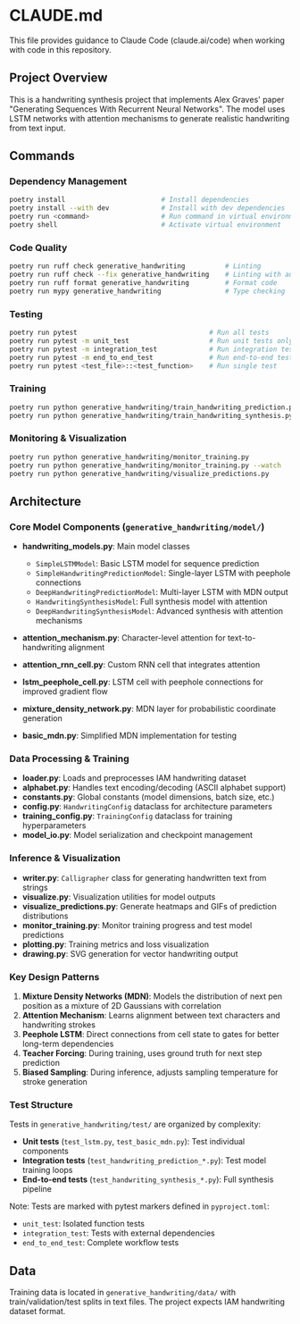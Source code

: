 # CLAUDE.md

This file provides guidance to Claude Code (claude.ai/code) when working with code in this repository.

## Project Overview

This is a handwriting synthesis project that implements Alex Graves' paper "Generating Sequences With Recurrent Neural Networks". The model uses LSTM networks with attention mechanisms to generate realistic handwriting from text input.

## Commands

### Dependency Management
```bash
poetry install                        # Install dependencies
poetry install --with dev             # Install with dev dependencies
poetry run <command>                  # Run command in virtual environment
poetry shell                          # Activate virtual environment
```

### Code Quality
```bash
poetry run ruff check generative_handwriting          # Linting
poetry run ruff check --fix generative_handwriting    # Linting with auto-fix
poetry run ruff format generative_handwriting         # Format code
poetry run mypy generative_handwriting                # Type checking
```

### Testing
```bash
poetry run pytest                                 # Run all tests
poetry run pytest -m unit_test                    # Run unit tests only
poetry run pytest -m integration_test             # Run integration tests only
poetry run pytest -m end_to_end_test              # Run end-to-end tests only
poetry run pytest <test_file>::<test_function>    # Run single test
```

### Training
```bash
poetry run python generative_handwriting/train_handwriting_prediction.py    # Train prediction model
poetry run python generative_handwriting/train_handwriting_synthesis.py     # Train synthesis model
```

### Monitoring & Visualization
```bash
poetry run python generative_handwriting/monitor_training.py              # Check training status
poetry run python generative_handwriting/monitor_training.py --watch      # Live monitoring (every 60s)
poetry run python generative_handwriting/visualize_predictions.py         # Generate prediction heatmaps & GIFs
```

## Architecture

### Core Model Components (`generative_handwriting/model/`)

- **handwriting_models.py**: Main model classes
  - `SimpleLSTMModel`: Basic LSTM model for sequence prediction
  - `SimpleHandwritingPredictionModel`: Single-layer LSTM with peephole connections
  - `DeepHandwritingPredictionModel`: Multi-layer LSTM with MDN output
  - `HandwritingSynthesisModel`: Full synthesis model with attention
  - `DeepHandwritingSynthesisModel`: Advanced synthesis with attention mechanisms

- **attention_mechanism.py**: Character-level attention for text-to-handwriting alignment
- **attention_rnn_cell.py**: Custom RNN cell that integrates attention
- **lstm_peephole_cell.py**: LSTM cell with peephole connections for improved gradient flow
- **mixture_density_network.py**: MDN layer for probabilistic coordinate generation
- **basic_mdn.py**: Simplified MDN implementation for testing

### Data Processing & Training

- **loader.py**: Loads and preprocesses IAM handwriting dataset
- **alphabet.py**: Handles text encoding/decoding (ASCII alphabet support)
- **constants.py**: Global constants (model dimensions, batch size, etc.)
- **config.py**: `HandwritingConfig` dataclass for architecture parameters
- **training_config.py**: `TrainingConfig` dataclass for training hyperparameters
- **model_io.py**: Model serialization and checkpoint management

### Inference & Visualization

- **writer.py**: `Calligrapher` class for generating handwritten text from strings
- **visualize.py**: Visualization utilities for model outputs
- **visualize_predictions.py**: Generate heatmaps and GIFs of prediction distributions
- **monitor_training.py**: Monitor training progress and test model predictions
- **plotting.py**: Training metrics and loss visualization
- **drawing.py**: SVG generation for vector handwriting output

### Key Design Patterns

1. **Mixture Density Networks (MDN)**: Models the distribution of next pen position as a mixture of 2D Gaussians with correlation
2. **Attention Mechanism**: Learns alignment between text characters and handwriting strokes
3. **Peephole LSTM**: Direct connections from cell state to gates for better long-term dependencies
4. **Teacher Forcing**: During training, uses ground truth for next step prediction
5. **Biased Sampling**: During inference, adjusts sampling temperature for stroke generation

### Test Structure

Tests in `generative_handwriting/test/` are organized by complexity:
- **Unit tests** (`test_lstm.py`, `test_basic_mdn.py`): Test individual components
- **Integration tests** (`test_handwriting_prediction_*.py`): Test model training loops
- **End-to-end tests** (`test_handwriting_synthesis_*.py`): Full synthesis pipeline

Note: Tests are marked with pytest markers defined in `pyproject.toml`:
- `unit_test`: Isolated function tests
- `integration_test`: Tests with external dependencies
- `end_to_end_test`: Complete workflow tests

## Data

Training data is located in `generative_handwriting/data/` with train/validation/test splits in text files. The project expects IAM handwriting dataset format.